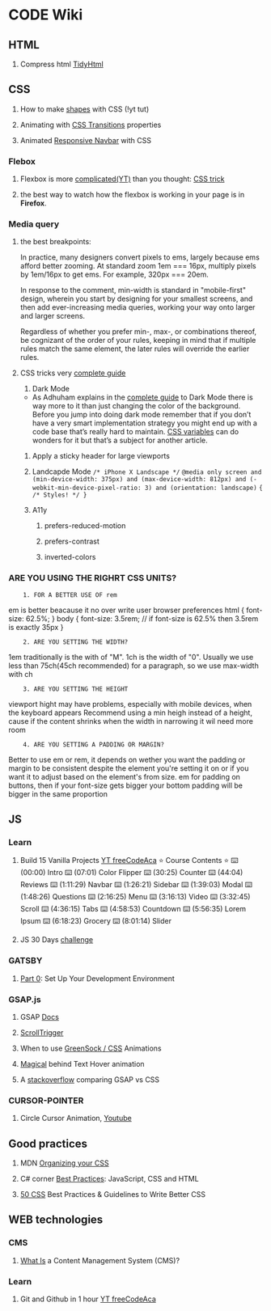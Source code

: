# CODE Wiki

## HTML

1. Compress html [TidyHtml](https://www.html-tidy.org)

## CSS

1. How to make [shapes](https://www.youtube.com/watch?v=QY7Rj8aZcZk) with CSS (!yt tut)

1. Animating with [CSS Transitions](https://www.youtube.com/watch?v=Nloq6uzF8RQ) properties

1. Animated [Responsive Navbar](https://www.youtube.com/watch?v=biOMz4puGt8) with CSS

### Flebox

1. Flexbox is more [complicated(YT)](https://www.youtube.com/watch?v=fm3dSg4cxRI) than you thought: [CSS trick](https://css-tricks.com/equal-columns-with-flexbox-its-more-complicated-than-you-might-think/)

1. the best way to watch how the flexbox is working in your page is in **Firefox**.

### Media query

1. the best breakpoints:

   In practice, many designers convert pixels to ems, largely because ems afford better zooming. At standard zoom 1em === 16px, multiply pixels by 1em/16px to get ems. For example, 320px === 20em.

   In response to the comment, min-width is standard in "mobile-first" design, wherein you start by designing for your smallest screens, and then add ever-increasing media queries, working your way onto larger and larger screens.

   Regardless of whether you prefer min-, max-, or combinations thereof, be cognizant of the order of your rules, keeping in mind that if multiple rules match the same element, the later rules will override the earlier rules.

   <!--  @media (min-width:320px)  { /*smartphones, iPhone, portrait 480x320 phones*/ }

   @media (min-width:481px)  { /*portrait e-readers (Nook/Kindle), smaller tablets @ 600 or @ 640 wide.*/ }
   @media (min-width:641px)  { /*portrait tablets, portrait iPad, landscape e-readers, landscape 800x480 or 854x480 phones*/ }
   @media (min-width:961px)  { /*tablet, landscape iPad, lo-res laptops ands desktops*/ }
   @media (min-width:1025px) { /*big landscape tablets, laptops, and desktops*/ }
   @media (min-width:1281px) { /*hi-res laptops and desktops*/ } -->

1. CSS tricks very [complete guide](https://css-tricks.com/a-complete-guide-to-css-media-queries/)

   1. Dark Mode

   - As Adhuham explains in the [complete guide](https://css-tricks.com/a-complete-guide-to-dark-mode-on-the-web/) to Dark Mode there is way more to it than just changing the color of the background. Before you jump into doing dark mode remember that if you don’t have a very smart implementation strategy you might end up with a code base that’s really hard to maintain. [CSS variables](https://css-tricks.com/theming-with-variables-globals-and-locals/) can do wonders for it but that’s a subject for another article.

   1. Apply a sticky header for large viewports

   1. Landcapde Mode
      `/* iPhone X Landscape */`
      `@media only screen and (min-device-width: 375px) and (max-device-width: 812px) and (-webkit-min-device-pixel-ratio: 3) and (orientation: landscape)`
      `{ /* Styles! */ }`

   1. A11y

      1. prefers-reduced-motion

      1. prefers-contrast

      1. inverted-colors

### ARE YOU USING THE RIGHRT CSS UNITS?

        1. FOR A BETTER USE OF rem

em is better beacause it no over write user browser preferences
html {
font-size: 62.5%; <!--Now 10px is equal 1rem-->
}
body {
font-size: 3.5rem; // if font-size is 62.5% then 3.5rem is exactly 35px
}

        2. ARE YOU SETTING THE WIDTH?

1em traditionally is the with of "M".
1ch is the width of "0".
Usually we use less than 75ch(45ch recommended) for a paragraph, so we use max-width with ch

        3. ARE YOU SETTING THE HEIGHT

viewport hight may have problems, especially with mobile devices, when the keyboard appears
Recommend using a min heigh instead of a height, cause if the content shrinks when the width in narrowing it wil need more room

        4. ARE YOU SETTING A PADDING OR MARGIN?

Better to use em or rem, it depends on wether you want the padding or margin to be consistent despite the element you're setting it on or if you want it to adjust based on the element's from size.
em for padding on buttons, then if your font-size gets bigger your bottom padding will be bigger in the same proportion

## JS

### Learn

1. Build 15 Vanilla Projects [YT freeCodeAca](https://www.youtube.com/watch?v=3PHXvlpOkf4)
   ⭐️ Course Contents ⭐️
   ⌨️ (00:00) Intro
   ⌨️ (07:01) Color Flipper
   ⌨️ (30:25) Counter
   ⌨️ (44:04) Reviews
   ⌨️ (1:11:29) Navbar
   ⌨️ (1:26:21) Sidebar
   ⌨️ (1:39:03) Modal
   ⌨️ (1:48:26) Questions
   ⌨️ (2:16:25) Menu
   ⌨️ (3:16:13) Video
   ⌨️ (3:32:45) Scroll
   ⌨️ (4:36:15) Tabs
   ⌨️ (4:58:53) Countdown
   ⌨️ (5:56:35) Lorem Ipsum
   ⌨️ (6:18:23) Grocery
   ⌨️ (8:01:14) Slider

1. JS 30 Days [challenge](https://javascript30.com)

### GATSBY

1. [Part 0](https://www.gatsbyjs.com/docs/tutorial/part-0/): Set Up Your Development Environment

### GSAP.js

1. GSAP [Docs](https://greensock.com/docs/)

1. [ScrollTrigger](https://www.youtube.com/watch?v=X7IBa7vZjmo)

1. When to use [GreenSock / CSS](https://www.youtube.com/watch?v=R7dme7BRGOM) Animations

1. [Magical](https://www.youtube.com/watch?v=a3-lwxTkUKI) behind Text Hover animation

1. A [stackoverflow](https://stackoverflow.com/questions/39862190/greensock-gsap-is-much-less-smooth-more-jerky-compared-to-css-animations-in-th) comparing GSAP vs CSS

### CURSOR-POINTER

1. Circle Cursor Animation, [Youtube](https://youtu.be/TpwpAYi-p2w)

## Good practices

1. MDN [Organizing your CSS](https://developer.mozilla.org/en-US/docs/Learn/CSS/Building_blocks/Organizing)

1. C# corner [Best Practices](https://www.c-sharpcorner.com/article/best-practices-on-javascript-css-and-html/): JavaScript, CSS and HTML

1. [50 CSS](https://medium.com/before-semicolon/50-css-best-practices-guidelines-to-write-better-css-c60807e9eee2) Best Practices & Guidelines to Write Better CSS

## WEB technologies

### CMS

1. [What Is](https://kinsta.com/knowledgebase/content-management-system/) a Content Management System (CMS)?

### Learn

1. Git and Github in 1 hour [YT freeCodeAca](https://www.youtube.com/watch?v=RGOj5yH7evk)
